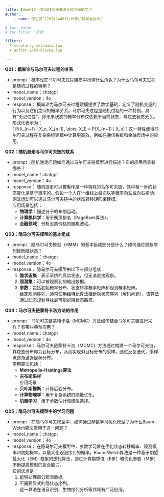 ```yaml
---
title: [Week17--第4章]高级算法大模型辅助学习
author:
    - name: 邵志旻^[2024244011,计算机科学与技术]

# toc: false
# toc-title: "目录"

filters:
  - scholarly-metadata.lua
  - author-info-blocks.lua

---
```


**Q01：概率论与马尔可夫过程的关系**
- prompt：概率论在马尔可夫过程建模中扮演什么角色？为什么马尔可夫过程是随机过程的特例？
- model_name：chatgpt
- model_version：4o
- response：
  概率论为马尔可夫过程建模提供了数学基础，定义了随机变量的行为以及它们之间的概率关系。马尔可夫过程是随机过程的一种特例，具有“无记忆性”，即未来状态的概率分布仅依赖于当前状态，与过去状态无关。  
  形式化表示为：  
  \[
  P(X_{n+1} | X_n, X_{n-1}, \dots, X_1) = P(X_{n+1} | X_n)
  \]
  这一特性使得马尔可夫过程在复杂系统建模中计算更高效，例如在通信系统和金融市场中的应用。

**Q02：随机游走与马尔可夫链的联系**
- prompt：随机游走问题如何通过马尔可夫链模型进行描述？它的应用场景有哪些？
- model_name：chatgpt
- model_version：4o
- response：
  随机游走可以被看作是一种特殊的马尔可夫链，其中每一步的状态变化是基于概率的。假设一个人在一维线上每次以等概率向左或向右移动，则其运动可以通过马尔可夫链中的状态转移矩阵来建模。  
  应用场景包括：  
  - **物理学**：描述分子的布朗运动。  
  - **计算机科学**：用于网页排名（PageRank算法）。  
  - **金融领域**：分析股票价格的随机波动。

**Q03：隐马尔可夫模型的基本组成**
- prompt：隐马尔可夫模型（HMM）的基本组成部分是什么？如何通过观察序列推断隐状态？
- model_name：chatgpt
- model_version：4o
- response：
  隐马尔可夫模型由以下三部分组成：  
  1. **隐状态集**：表示系统的真实状态，但无法直接观察。  
  2. **观测集**：可以被观察到的输出数据。  
  3. **参数**：包括初始概率分布、状态转移概率矩阵和观测概率矩阵。  
  给定观测序列，通常使用维特比算法推断隐状态序列（解码问题），该算法通过动态规划寻找最可能的隐状态路径。

**Q04：马尔可夫链蒙特卡洛方法的作用**
- prompt：马尔可夫链蒙特卡洛（MCMC）方法如何结合马尔可夫链进行采样？有哪些典型应用？
- model_name：chatgpt
- model_version：4o
- response：
  马尔可夫链蒙特卡洛（MCMC）方法通过构建一个马尔可夫链，其稳态分布即为目标分布，从而实现对目标分布的采样。通过反复迭代，采样点逐渐逼近目标分布。  
  常用算法包括：  
  - **Metropolis-Hastings算法**  
  - **吉布斯采样**  
  应用场景：  
  - **贝叶斯推断**：计算后验分布。  
  - **计算物理学**：用于复杂系统的能量优化。  
  - **机器学习**：用于参数估计和模型选择。

**Q05：隐马尔可夫模型中的学习问题**
- prompt：在隐马尔可夫模型中，如何通过参数学习优化模型？为什么Baum-Welch算法常用于这一问题？
- model_name：chatgpt
- model_version：4o
- response：
  在隐马尔可夫模型中，参数学习旨在优化状态转移概率、观测概率和初始概率，以最大化观测序列的概率。Baum-Welch算法是一种基于期望最大化（EM）框架的迭代算法，通过计算期望值（E步）和优化参数（M步）不断提高模型的拟合能力。  
  它的优点是：  
  1. 能够处理部分观测数据。  
  2. 不需要显式的隐状态序列。  
  这一算法在语音识别、生物序列分析等领域有广泛应用。
